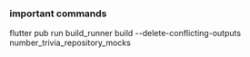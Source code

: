 ### important commands 
flutter pub run build_runner build --delete-conflicting-outputs
number_trivia_repository_mocks